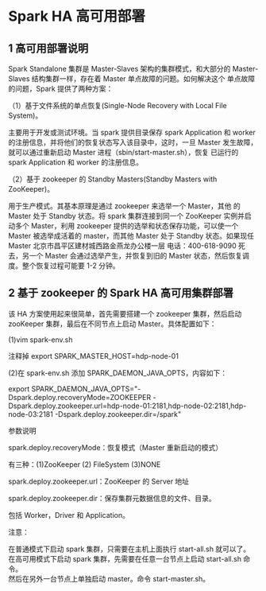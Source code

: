 # Spark HA  高可用部署

## 1 高可用部署说明

Spark Standalone 集群是 Master-Slaves 架构的集群模式，和大部分的
Master-Slaves 结构集群一样，存在着 Master 单点故障的问题。如何解决这个
单点故障的问题，Spark 提供了两种方案：

（1）基于文件系统的单点恢复(Single-Node Recovery with Local File
System)。

主要用于开发或测试环境。当 spark 提供目录保存 spark Application
和 worker 的注册信息，并将他们的恢复状态写入该目录中，这时，一旦 Master
发生故障，就可以通过重新启动 Master 进程（sbin/start-master.sh），恢复
已运行的 spark Application 和 worker 的注册信息。


（2）基于 zookeeper 的 Standby Masters(Standby Masters with ZooKeeper)。

用于生产模式。其基本原理是通过 zookeeper 来选举一个 Master，其他
的 Master 处于 Standby 状态。将 spark 集群连接到同一个 ZooKeeper 实例并启
动多个 Master，利用 zookeeper 提供的选举和状态保存功能，可以使一个 Master
被选举成活着的 master，而其他 Master 处于 Standby 状态。如果现任 Master
北京市昌平区建材城西路金燕龙办公楼一层 电话：400-618-9090
死去，另一个 Master 会通过选举产生，并恢复到旧的 Master 状态，然后恢复调
度。整个恢复过程可能要 1-2 分钟。

## 2 基于 zookeeper 的 Spark HA  高可用集群部署

该 HA 方案使用起来很简单，首先需要搭建一个 zookeeper 集群，然后启动
zooKeeper 集群，最后在不同节点上启动 Master。具体配置如下：

(1)vim spark-env.sh

注释掉 export SPARK_MASTER_HOST=hdp-node-01

(2)在 spark-env.sh 添加 SPARK_DAEMON_JAVA_OPTS，内容如下：

export SPARK_DAEMON_JAVA_OPTS="-Dspark.deploy.recoveryMode=ZOOKEEPER
-Dspark.deploy.zookeeper.url=hdp-node-01:2181,hdp-node-02:2181,hdp-node-03:2181
-Dspark.deploy.zookeeper.dir=/spark"

参数说明

spark.deploy.recoveryMode：恢复模式（Master 重新启动的模式）

有三种：(1)ZooKeeper (2) FileSystem (3)NONE

spark.deploy.zookeeper.url：ZooKeeper 的 Server 地址

spark.deploy.zookeeper.dir：保存集群元数据信息的文件、目录。

包括 Worker，Driver 和 Application。

注意：

在普通模式下启动 spark 集群，只需要在主机上面执行 start-all.sh 就可以了。 <br>
在高可用模式下启动 spark 集群，先需要在任意一台节点上启动 start-all.sh 命令。 <br>
然后在另外一台节点上单独启动 master。命令 start-master.sh。
